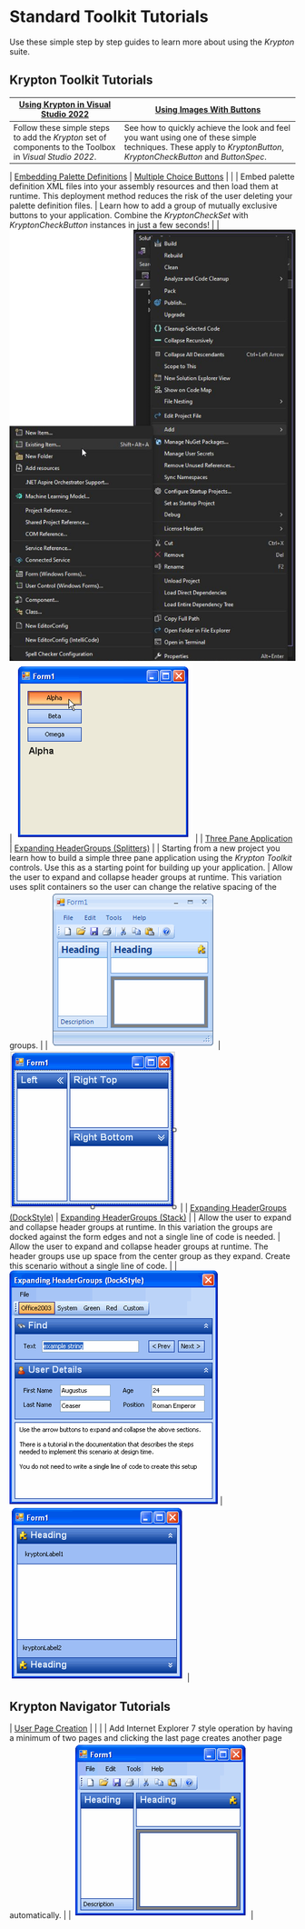 # Standard Toolkit Tutorials

Use these simple step by step guides to learn more about using the *Krypton*
suite. 
  
  
## Krypton Toolkit Tutorials

| [Using Krypton in Visual Studio 2022](Standard%20Toolkit/Tutorials/Using%20Krypton%20in%20Visual%20Studio%202022.md)        | [Using Images With Buttons](Standard%20Toolkit/Tutorials/Using%20Images%20With%20Buttons.md)                                                                                          |
|----------------------------------------------------------------------------------------------------------|--------------------------------------------------------------------------------------------------------------------------------------------------------------------|
| Follow these simple steps to add the *Krypton* set of components to the Toolbox in *Visual Studio 2022*. | See how to quickly achieve the look and feel you want using one of these simple techniques. These apply to *KryptonButton*, *KryptonCheckButton* and *ButtonSpec*. |

| [Embedding Palette Definitions](Standard%20Toolkit/Tutorials/Embedding%20Palette%20Definitions.md)                                                                                                            | [Multiple Choice Buttons](Standard%20Toolkit/Tutorials/Multiple%20Choice%20Buttons.md)        |
|
| Embed palette definition XML files into your assembly resources and then load them at runtime. This deployment method reduces the risk of the user deleting your palette definition files. | Learn how to add a group of mutually exclusive buttons to your application. Combine the *KryptonCheckSet* with *KryptonCheckButton* instances in just a few seconds!                     | 
| ![](Standard%20Toolkit/Tutorials/Images/Embedding%20Palette%20Definitions/Embedding1.png)                                                                                                                                                                  | ![](Standard%20Toolkit/images/MultiCheck7.png)                                                                                                                                                           | 
| [Three Pane Application](Standard%20Toolkit/Tutorials/Three%20Pane%20Application.md)                                                                                                                          | [Expanding HeaderGroups (Splitters)](Standard%20Toolkit/Tutorials/Expanding%20HeaderGroups%20Splitters.md)                                                                                                  | 
| Starting from a new project you learn how to build a simple three pane application using the *Krypton Toolkit* controls. Use this as a starting point for building up your application.    | Allow the user to expand and collapse header groups at runtime. This variation uses split containers so the user can change the relative spacing of the groups.                          | 
| ![](Standard%20Toolkit/Tutorials/Images/Three%20Pane%20Application/ThreePaneA22.png)                                                                                                                          | ![](Standard%20Toolkit/Tutorials/Images/Expanding%20HeaderGroups%20Splitters/Expanding41.png)                                                                                                               | 
| [Expanding HeaderGroups (DockStyle)](Standard%20Toolkit/Tutorials/Expanding%20HeaderGroups%20DockStyle.md)                                                                                                    | [Expanding HeaderGroups (Stack)](Standard%20Toolkit/Tutorials/Expanding%20HeaderGroups%20Stack.md)                                                                                                          |
| Allow the user to expand and collapse header groups at runtime. In this variation the groups are docked against the form edges and not a single line of code is needed.                    | Allow the user to expand and collapse header groups at runtime. The header groups use up space from the center group as they expand. Create this scenario without a single line of code. | 
| ![](Standard%20Toolkit/Tutorials/Images/Expanding%20HeaderGroups%20DockStyle/ExpandingDockStyle.png)                                                                                                          | ![](Standard%20Toolkit/Tutorials/Images/Expanding%20HeaderGroups%20Stack/TutorialStack18.png)                                                                                                               |


## Krypton Navigator Tutorials

| [User Page Creation](Standard%20Toolkit/Tutorials/User%20Page%20Creation.md)                                                                                                                                        |
|                                                                                                                                                                            |
| Add Internet Explorer 7 style operation by having a minimum of two pages and clicking the last page creates another page automatically.                                    |
| ![](Standard%20Toolkit/Tutorials/Images/Three%20Pane%20Application/ThreePane40.png) |


